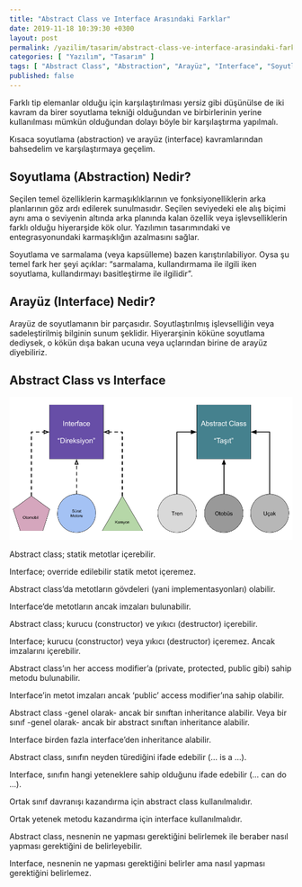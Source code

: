 ```yaml
---
title: "Abstract Class ve Interface Arasındaki Farklar"
date: 2019-11-18 10:39:30 +0300
layout: post
permalink: /yazilim/tasarim/abstract-class-ve-interface-arasindaki-farklar
categories: [ "Yazılım", "Tasarım" ]
tags: [ "Abstract Class", "Abstraction", "Arayüz", "Interface", "Soyutlama" ]
published: false
---
```


Farklı tip elemanlar olduğu için karşılaştırılması yersiz gibi düşünülse de iki kavram da birer soyutlama tekniği olduğundan ve birbirlerinin yerine kullanılması mümkün olduğundan dolayı böyle bir karşılaştırma yapılmalı.

Kısaca soyutlama (abstraction) ve arayüz (interface) kavramlarından bahsedelim ve karşılaştırmaya geçelim.

## Soyutlama (Abstraction) Nedir?

Seçilen temel özelliklerin karmaşıklıklarının ve fonksiyonelliklerin arka planlarının göz ardı edilerek sunulmasıdır. Seçilen seviyedeki ele alış biçimi aynı ama o seviyenin altında arka planında kalan özellik veya işlevselliklerin farklı olduğu hiyerarşide kök olur. Yazılımın tasarımındaki ve entegrasyonundaki karmaşıklığın azalmasını sağlar.

Soyutlama ve sarmalama (veya kapsülleme) bazen karıştırılabiliyor. Oysa şu temel fark her şeyi açıklar: “sarmalama, kullandırmama ile ilgili iken soyutlama, kullandırmayı basitleştirme ile ilgilidir”.

## Arayüz (Interface) Nedir?

Arayüz de soyutlamanın bir parçasıdır. Soyutlaştırılmış işlevselliğin veya sadeleştirilmiş bilginin sunum şeklidir. Hiyerarşinin köküne soyutlama dediysek, o kökün dışa bakan ucuna veya uçlarından birine de arayüz diyebiliriz.

## Abstract Class vs Interface

![Abstract Class vs Interface](/assets/img/2019/11/abstract-class-vs-interface.png "Abstract Class vs Interface")

Abstract class; statik metotlar içerebilir.

Interface; override edilebilir statik metot içeremez.

Abstract class’da metotların gövdeleri (yani implementasyonları) olabilir.

Interface’de metotların ancak imzaları bulunabilir.

Abstract class; kurucu (constructor) ve yıkıcı (destructor) içerebilir.

Interface; kurucu (constructor) veya yıkıcı (destructor) içeremez. Ancak imzalarını içerebilir.

Abstract class’ın her access modifier’a (private, protected, public gibi) sahip metodu bulunabilir.

Interface’in metot imzaları ancak ‘public’ access modifier’ına sahip olabilir.

Abstract class -genel olarak- ancak bir sınıftan inheritance alabilir. Veya bir sınıf -genel olarak- ancak bir abstract sınıftan inheritance alabilir.

Interface birden fazla interface’den inheritance alabilir.

Abstract class, sınıfın neyden türediğini ifade edebilir (… is a …).

Interface, sınıfın hangi yeteneklere sahip olduğunu ifade edebilir (… can do …).

Ortak sınıf davranışı kazandırma için abstract class kullanılmalıdır.

Ortak yetenek metodu kazandırma için interface kullanılmalıdır.

Abstract class, nesnenin ne yapması gerektiğini belirlemek ile beraber nasıl yapması gerektiğini de belirleyebilir.

Interface, nesnenin ne yapması gerektiğini belirler ama nasıl yapması gerektiğini belirlemez.

